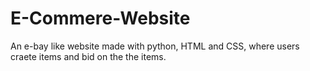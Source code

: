 # E-Commere-Website
An e-bay like website made with python, HTML and CSS, where users craete items and bid on the the items.
